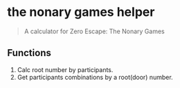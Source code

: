 # the nonary games helper
> A calculator for Zero Escape: The Nonary Games


Functions
----
1. Calc root number by participants.
2. Get participants combinations by a root(door) number.
